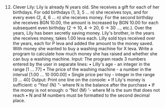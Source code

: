 12. Clever Lily:
Lily is already N years old. She receives a gift for each of her birthdays. For odd birthdays (1, 3, 5 ... n) she receives toys, and for every even (2, 4, 6 ... n) she receives money. For the second birthday she receives BGN 10.00, the amount is increased by BGN 10.00 for each subsequent even birthday (2 -> 10, 4 -> 20, 6 -> 30 ..., etc.). Over the years, Lily has been secretly saving money. Lily's brother, in the years she receives money, takes 1.00 leva each. Lilly sold toys received over the years, each for P leva and added the amount to the money saved. With money she wanted to buy a washing machine for X leva. Write a program to calculate how much money she has raised and whether she can buy a washing machine.
Input:
The program reads 3 numbers entered by the user in separate lines:
• Lilly's age - an integer in the range [1 ... 77]
• The price of the washing machine - a number in the interval [1.00 ... 10 000.00]
• Single price per toy - integer in the range [0 ... 40]
Output:
Print one line on the console:
• If Lily's money is sufficient:
o “Yes! {N} ”- where N is the balance after the purchase
• If the money is not enough:
o “No! {M} '- where M is the sum that does not reach
• N and M numbers must be formatted to the second decimal place.
